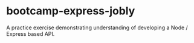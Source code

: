 # bootcamp-express-jobly
A practice exercise demonstrating understanding of developing a Node / Express based API. 
